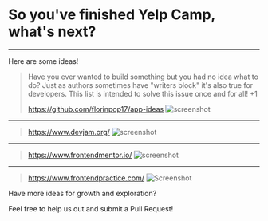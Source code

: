 # So you've finished Yelp Camp, what's next?

---

Here are some ideas!

> Have you ever wanted to build something but you had no idea what to do? Just as authors sometimes have "writers block" it's also true for developers. 
> This list is intended to solve this issue once and for all! +1
>
> https://github.com/florinpop17/app-ideas
![screenshot](https://i.imgur.com/wRvnvAJ.png)

---

> https://www.devjam.org/
![screenshot](https://i.imgur.com/4VpXzWR.png)

---

> https://www.frontendmentor.io/
![screenshot](https://i.imgur.com/qKiIqrc.png)

---

> https://www.frontendpractice.com/
![Screenshot](https://i.imgur.com/u9DqF77.png)

Have more ideas for growth and exploration?

Feel free to help us out and submit a Pull Request!

